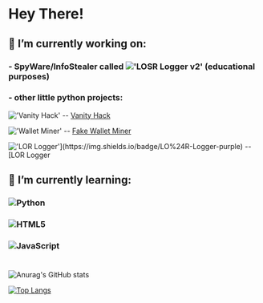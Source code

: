 # Hey There!

## 🔭 I’m currently working on:

### - SpyWare/InfoStealer called !['LOSR Logger v2'](https://img.shields.io/badge/LO%24R%20Logger-v2-purple) (educational purposes)
### - other little python projects:
      
!['Vanity Hack'](https://img.shields.io/badge/Vanity%20-Hack-black) -- [Vanity Hack](https://github.com/madhead341/Vanity-Hack)

!['Wallet Miner'](https://img.shields.io/badge/Wallet-Miner-green) -- [Fake Wallet Miner](https://github.com/madhead341/LOSR-Fake-wallet-miner)

!['LO$R Logger'](https://img.shields.io/badge/LO%24R-Logger-purple) -- [LO$R Logger](https://github.com/madhead341/LOSR-Logger)


## 🌱 I’m currently learning:

### ![Python](https://img.shields.io/badge/python-3670A0?style=for-the-badge&logo=python&logoColor=ffdd54)

### ![HTML5](https://img.shields.io/badge/html5-%23E34F26.svg?style=for-the-badge&logo=html5&logoColor=white)

### ![JavaScript](https://img.shields.io/badge/javascript-%23323330.svg?style=for-the-badge&logo=javascript&logoColor=%23F7DF1E)

# 
 
 
![Anurag's GitHub stats](https://github-readme-stats.vercel.app/api?username=madhead341&show_icons=true)
 
[![Top Langs](https://github-readme-stats.vercel.app/api/top-langs/?username=madhead341&layout=compact)](https://github.com/madhead341)


